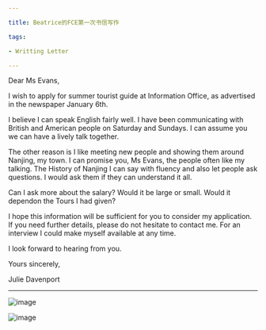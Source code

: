 ```yaml
---

title: Beatrice的FCE第一次书信写作

tags:

- Writting Letter

---
```


Dear Ms Evans,

I wish to apply for summer tourist guide at Information Office, as advertised in the newspaper January 6th.

I believe I can speak English fairly well.  I have been communicating with British and American people on Saturday and Sundays. I can assume you we can have a lively talk together.

The other reason is I like meeting new  people and showing them around Nanjing, my town. I can promise you, Ms Evans, the people often like my talking. The History of Nanjing I can say with fluency and also let people ask questions. I would ask them if they can understand it all.

Can I ask more about the salary? Would it be large or small. Would it dependon the Tours I had given?

I hope this information will be sufficient for you to consider my application. If you need further details, please do not hesitate to contact me. For an interview I could make myself available at any time.

I look forward to hearing from you.

Yours sincerely,

Julie Davenport

---

![image]({{"/media/201901061.jpg"|absolute_url}})

![image]({{"/media/201901062.jpg"|absolute_url}})


